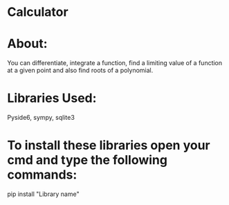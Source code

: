 # Calculator

# About:
You can differentiate, integrate a function, find a limiting value of a function at a given point and also find roots of a polynomial.

# Libraries Used:
Pyside6, sympy, sqlite3


# To install these libraries open your cmd and type the following commands:
pip install "Library name"

